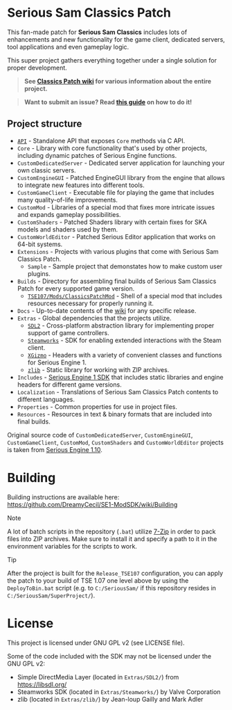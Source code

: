 # Serious Sam Classics Patch

This fan-made patch for **Serious Sam Classics** includes lots of enhancements and new functionality for the game client, dedicated servers, tool applications and even gameplay logic.

This super project gathers everything together under a single solution for proper development.

> **See [Classics Patch wiki](../../wiki) for various information about the entire project.**

> **Want to submit an issue? Read [this guide](../../wiki/How-to-Submit-issue) on how to do it!**

## Project structure
- [`API`](../../../API) - Standalone API that exposes `Core` methods via C API.
- `Core` - Library with core functionality that's used by other projects, including dynamic patches of Serious Engine functions.
- `CustomDedicatedServer` - Dedicated server application for launching your own classic servers.
- `CustomEngineGUI` - Patched EngineGUI library from the engine that allows to integrate new features into different tools.
- `CustomGameClient` - Executable file for playing the game that includes many quality-of-life improvements.
- `CustomMod` - Libraries of a special mod that fixes more intricate issues and expands gameplay possibilities.
- `CustomShaders` - Patched Shaders library with certain fixes for SKA models and shaders used by them.
- `CustomWorldEditor` - Patched Serious Editor application that works on 64-bit systems.
- `Extensions` - Projects with various plugins that come with Serious Sam Classics Patch.
  - `Sample` - Sample project that demonstates how to make custom user plugins.
- `Builds` - Directory for assembling final builds of Serious Sam Classics Patch for every supported game version.
  - [`TSE107/Mods/ClassicsPatchMod`](../../../ModShell) - Shell of a special mod that includes resources necessary for properly running it.
- `Docs` - Up-to-date contents of the [wiki](../../wiki) for any specific release.
- `Extras` - Global dependencies that the projects utilize.
  - [`SDL2`](https://libsdl.org/) - Cross-platform abstraction library for implementing proper support of game controllers.
  - [`Steamworks`](https://partner.steamgames.com/) - SDK for enabling extended interactions with the Steam client.
  - [`XGizmo`](../../../XGizmo) - Headers with a variety of convenient classes and functions for Serious Engine 1.
  - [`zlib`](https://zlib.net/) - Static library for working with ZIP archives.
- `Includes` - [Serious Engine 1 SDK](https://github.com/DreamyCecil/SE1-ModSDK/tree/includes) that includes static libraries and engine headers for different game versions.
- `Localization` - Translations of Serious Sam Classics Patch contents to different languages.
- `Properties` - Common properties for use in project files.
- `Resources` - Resources in text & binary formats that are included into final builds.

Original source code of `CustomDedicatedServer`, `CustomEngineGUI`, `CustomGameClient`, `CustomMod`, `CustomShaders` and `CustomWorldEditor` projects is taken from [Serious Engine 1.10](https://github.com/Croteam-official/Serious-Engine).

# Building

Building instructions are available here: https://github.com/DreamyCecil/SE1-ModSDK/wiki/Building

> [!NOTE]
> A lot of batch scripts in the repository (`.bat`) utilize [7-Zip](https://www.7-zip.org/) in order to pack files into ZIP archives. Make sure to install it and specify a path to it in the environment variables for the scripts to work.

> [!TIP]
> After the project is built for the `Release_TSE107` configuration, you can apply the patch to your build of TSE 1.07 one level above by using the `DeployToBin.bat` script (e.g. to `C:/SeriousSam/` if this repository resides in `C:/SeriousSam/SuperProject/`).

# License

This project is licensed under GNU GPL v2 (see LICENSE file).

Some of the code included with the SDK may not be licensed under the GNU GPL v2:

- Simple DirectMedia Layer (located in `Extras/SDL2/`) from https://libsdl.org/
- Steamworks SDK (located in `Extras/Steamworks/`) by Valve Corporation
- zlib (located in `Extras/zlib/`) by Jean-loup Gailly and Mark Adler
